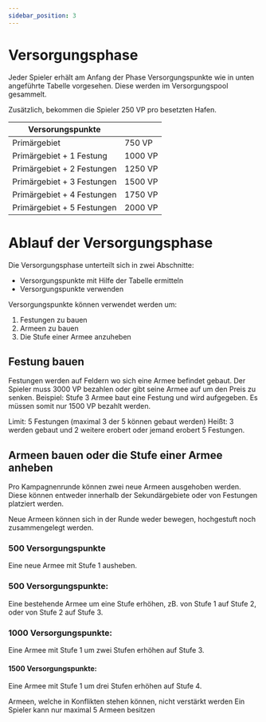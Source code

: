 ```yaml
---
sidebar_position: 3
---
```


# Versorgungsphase

Jeder Spieler erhält am Anfang der Phase Versorgungspunkte wie in unten angeführte Tabelle vorgesehen. Diese werden im Versorgungspool gesammelt.

Zusätzlich, bekommen die Spieler 250 VP pro besetzten Hafen.

|Versorungspunkte||
|-------|---|
|Primärgebiet|750 VP|
|Primärgebiet + 1 Festung|1000 VP|
|Primärgebiet + 2 Festungen|1250 VP|
|Primärgebiet + 3 Festungen|1500 VP|
|Primärgebiet + 4 Festungen|1750 VP|
|Primärgebiet + 5 Festungen|2000 VP|


# Ablauf der Versorgungsphase

Die Versorgungsphase unterteilt sich in zwei Abschnitte:

- Versorgungspunkte mit Hilfe der Tabelle ermitteln
- Versorgungspunkte verwenden

Versorgungspunkte können verwendet werden um:

1. Festungen zu bauen
2. Armeen zu bauen
3. Die Stufe einer Armee anzuheben

## Festung bauen

Festungen werden auf Feldern wo sich eine Armee befindet gebaut. Der Spieler muss 3000 VP bezahlen oder gibt seine Armee auf um den Preis zu senken. Beispiel: Stufe 3 Armee baut eine Festung und wird aufgegeben. Es müssen somit nur 1500 VP bezahlt werden.

Limit: 5 Festungen (maximal 3 der 5 können gebaut werden)
Heißt: 3 werden gebaut und 2 weitere erobert oder jemand erobert 5 Festungen.

##	Armeen bauen oder die Stufe einer Armee anheben

Pro Kampagnenrunde können zwei neue Armeen ausgehoben werden. 
Diese können entweder innerhalb der Sekundärgebiete oder von Festungen platziert werden. 

Neue Armeen können sich in der Runde weder bewegen, hochgestuft noch zusammengelegt werden.

### 500 Versorgungspunkte
Eine neue Armee mit Stufe 1 ausheben.

### 500 Versorgungspunkte: 
Eine bestehende Armee um eine Stufe erhöhen, zB. von Stufe 1 auf Stufe 2, oder von Stufe 2 auf Stufe 3.

### 1000 Versorgungspunkte:
Eine Armee mit Stufe 1 um zwei Stufen erhöhen auf Stufe 3.

#### 1500 Versorgungspunkte:
Eine Armee mit Stufe 1 um drei Stufen erhöhen auf Stufe 4.

Armeen, welche in Konflikten stehen können, nicht verstärkt werden
Ein Spieler kann nur maximal 5 Armeen besitzen